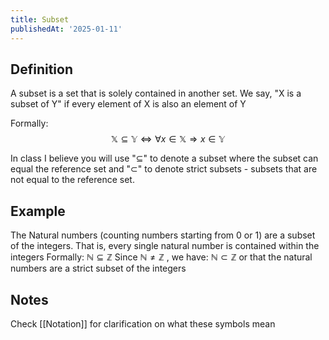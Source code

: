 ```yaml
---
title: Subset
publishedAt: '2025-01-11'
---
```


## Definition
A subset is a set that is solely contained in another set.
We say, "X is a subset of Y" if every element of X is also an element of Y

Formally:
$$
\mathbb{X} \subseteq \mathbb{Y} \iff \forall x \in \mathbb{X} \Rightarrow x \in \mathbb{Y} 
$$

In class I believe you will use "$\subseteq$" to denote a subset where the subset can equal the reference set and "$\subset$" to denote strict subsets - subsets that are not equal to the reference set.
## Example
The Natural numbers (counting numbers starting from 0 or 1) are a subset of the integers. That is, every single natural number is contained within the integers
Formally: $\mathbb{N} \subseteq \mathbb{Z}$
Since $\mathbb{N} \neq \mathbb{Z}$ , we have: $\mathbb{N} \subset \mathbb{Z}$ 
or that the natural numbers are a strict subset of the integers

## Notes
Check [[Notation]] for clarification on what these symbols mean